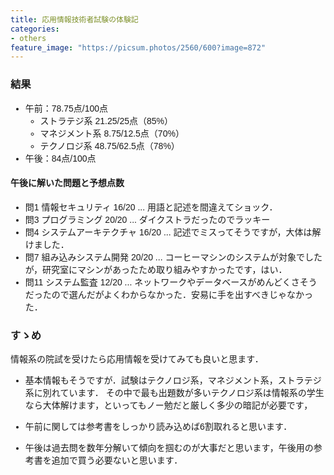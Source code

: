 ```yaml
---
title: 応用情報技術者試験の体験記
categories:
- others
feature_image: "https://picsum.photos/2560/600?image=872"
---
```


<!-- フォントの指定 -->
<style>
    body {
        font-family: 'Arial', sans-serif;
    }
</style>

### 結果
- 午前：78.75点/100点<br>
    - ストラテジ系	21.25/25点（85%）
    - マネジメント系	8.75/12.5点（70%）
    - テクノロジ系	48.75/62.5点（78%）
- 午後：84点/100点


#### 午後に解いた問題と予想点数
- 問1 情報セキュリティ 16/20 ... 用語と記述を間違えてショック．
- 問3 プログラミング 20/20 ... ダイクストラだったのでラッキー
- 問4 システムアーキテクチャ 16/20 ... 記述でミスってそうですが，大体は解けました．
- 問7 組み込みシステム開発 20/20 ... コーヒーマシンのシステムが対象でしたが，研究室にマシンがあったため取り組みやすかったです，はい．
- 問11 システム監査 12/20 ... ネットワークやデータベースがめんどくさそうだったので選んだがよくわからなかった．安易に手を出すべきじゃなかった．


### すゝめ
情報系の院試を受けたら応用情報を受けてみても良いと思ます．

- 基本情報もそうですが．試験はテクノロジ系，マネジメント系，ストラテジ系に別れています．
その中で最も出題数が多いテクノロジ系は情報系の学生なら大体解けます，といってもノー勉だと厳しく多少の暗記が必要です，

- 午前に関しては参考書をしっかり読み込めば6割取れると思います．

- 午後は過去問を数年分解いて傾向を掴むのが大事だと思います，午後用の参考書を追加で買う必要ないと思います．



